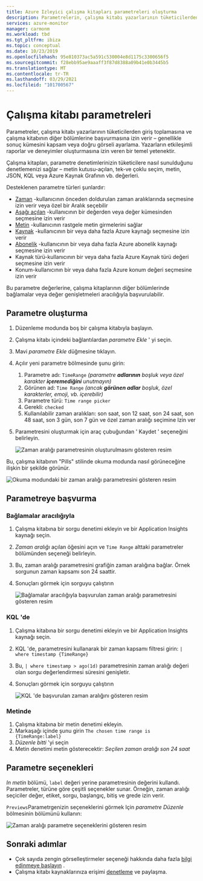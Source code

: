 ```yaml
---
title: Azure Izleyici çalışma kitapları parametreleri oluşturma
description: Parametrelerin, çalışma kitabı yazarlarının tüketicilerden giriş toplamasına nasıl izin vereceğinizi ve çalışma kitabının diğer bölümlerinde nasıl başvurulacağını öğrenin.
services: azure-monitor
manager: carmonm
ms.workload: tbd
ms.tgt_pltfrm: ibiza
ms.topic: conceptual
ms.date: 10/23/2019
ms.openlocfilehash: 95e810373ac5a591c530004e8d1175c3300656f5
ms.sourcegitcommit: f28ebb95ae9aaaff3f87d8388a09b41e0b3445b5
ms.translationtype: MT
ms.contentlocale: tr-TR
ms.lasthandoff: 03/29/2021
ms.locfileid: "101700567"
---
```

# <a name="workbook-parameters"></a>Çalışma kitabı parametreleri

Parametreler, çalışma kitabı yazarlarının tüketicilerden giriş toplamasına ve çalışma kitabının diğer bölümlerine başvurmasına izin verir – genellikle sonuç kümesini kapsam veya doğru görseli ayarlama. Yazarların etkileşimli raporlar ve deneyimler oluşturmasına izin veren bir temel yetenektir. 

Çalışma kitapları, parametre denetimlerinizin tüketicilere nasıl sunulduğunu denetlemenizi sağlar – metin kutusu-açılan, tek-ve çoklu seçim, metin, JSON, KQL veya Azure Kaynak Grafının vb. değerleri.  

Desteklenen parametre türleri şunlardır:
* [Zaman](workbooks-time.md) -kullanıcının önceden doldurulan zaman aralıklarında seçmesine izin verir veya özel bir Aralık seçebilir
* [Aşağı açılan](workbooks-dropdowns.md) -kullanıcının bir değerden veya değer kümesinden seçmesine izin verir
* [Metin](workbooks-text.md) -kullanıcının rastgele metin girmelerini sağlar
* [Kaynak](workbooks-resources.md) -kullanıcının bir veya daha fazla Azure kaynağı seçmesine izin verir
* [Abonelik](workbooks-resources.md) -kullanıcının bir veya daha fazla Azure abonelik kaynağı seçmesine izin verir
* Kaynak türü-kullanıcının bir veya daha fazla Azure Kaynak türü değeri seçmesine izin verir
* Konum-kullanıcının bir veya daha fazla Azure konum değeri seçmesine izin verir

Bu parametre değerlerine, çalışma kitaplarının diğer bölümlerinde bağlamalar veya değer genişletmeleri aracılığıyla başvurulabilir.

## <a name="creating-a-parameter"></a>Parametre oluşturma
1. Düzenleme modunda boş bir çalışma kitabıyla başlayın.
2. Çalışma kitabı içindeki bağlantılardan _parametre Ekle_ ' yi seçin.
3. Mavi _parametre Ekle_ düğmesine tıklayın.
4. Açılır yeni parametre bölmesinde şunu girin:
    1. Parametre adı: `TimeRange` *(parametre __adlarının__ boşluk veya özel karakter **içeremediğini** unutmayın)*
    2. Görünen ad: `Time Range` *(ancak __görünen adlar__ boşluk, özel karakterler, emoji, vb. içerebilir)*  
    2. Parametre türü: `Time range picker`
    3. Gerekli: `checked`
    4. Kullanılabilir zaman aralıkları: son saat, son 12 saat, son 24 saat, son 48 saat, son 3 gün, son 7 gün ve özel zaman aralığı seçimine Izin ver
5. Parametresini oluşturmak için araç çubuğundan ' Kaydet ' seçeneğini belirleyin.

   ![Zaman aralığı parametresinin oluşturulmasını gösteren resim](./media/workbooks-parameters/time-settings.png)

Bu, çalışma kitabının "Pills" stilinde okuma modunda nasıl görüneceğine ilişkin bir şekilde görünür.

   ![Okuma modundaki bir zaman aralığı parametresini gösteren resim](./media/workbooks-parameters/parameters-time.png)

## <a name="referencing-a-parameter"></a>Parametreye başvurma
### <a name="via-bindings"></a>Bağlamalar aracılığıyla
1. Çalışma kitabına bir sorgu denetimi ekleyin ve bir Application Insights kaynağı seçin.
2. _Zaman aralığı_ açılan öğesini açın ve `Time Range` alttaki parametreler bölümünden seçeneği belirleyin.
3. Bu, zaman aralığı parametresini grafiğin zaman aralığına bağlar. Örnek sorgunun zaman kapsamı son 24 saattir.
4. Sonuçları görmek için sorguyu çalıştırın

    ![Bağlamalar aracılığıyla başvurulan zaman aralığı parametresini gösteren resim](./media/workbooks-parameters/time-binding.png)

### <a name="in-kql"></a>KQL 'de
1. Çalışma kitabına bir sorgu denetimi ekleyin ve bir Application Insights kaynağı seçin.
2. KQL 'de, parametresini kullanarak bir zaman kapsamı filtresi girin: `| where timestamp {TimeRange}`
3. Bu, `| where timestamp > ago(1d)` parametresinin zaman aralığı değeri olan sorgu değerlendirmesi süresini genişletir.
4. Sonuçları görmek için sorguyu çalıştırın

    ![KQL 'de başvurulan zaman aralığını gösteren resim](./media/workbooks-parameters/time-in-code.png)

### <a name="in-text"></a>Metinde 
1. Çalışma kitabına bir metin denetimi ekleyin.
2. Markaşağı içinde şunu girin `The chosen time range is {TimeRange:label}`
3. _Düzenle bitti_ 'yi seçin
4. Metin denetimi metin gösterecektir: _Seçilen zaman aralığı son 24 saat_

## <a name="parameter-options"></a>Parametre seçenekleri
_In metin_ bölümü, `label` değeri yerine parametresinin değerini kullandı. Parametreler, türüne göre çeşitli seçenekler sunar. Örneğin, zaman aralığı seçiciler değer, etiket, sorgu, başlangıç, bitiş ve grede izin verir.

`Previews`Parametrgenizin seçeneklerini görmek Için _parametre Düzenle_ bölmesinin bölümünü kullanın:

![Zaman aralığı parametre seçeneklerini gösteren resim](./media/workbooks-parameters/time-previews.png)

## <a name="next-steps"></a>Sonraki adımlar

* Çok sayıda zengin görselleştirmeler seçeneği hakkında daha fazla [bilgi edinmeye başlayın](./workbooks-overview.md#visualizations) .
* Çalışma kitabı kaynaklarınıza erişimi [denetleme](./workbooks-access-control.md) ve paylaşma.
